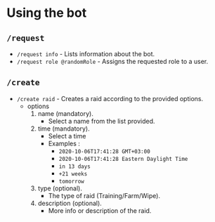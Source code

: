 # Using the bot


## `/request`

 * `/request info` - Lists information about the bot.
 * `/request role @randomRole` - Assigns the requested role to a user.


## `/create`

 * `/create raid` - Creates a raid according to the provided options.
    * options 
        1. name (mandatory).
           *  Select a name from the list provided.
        2. time (mandatory).
            * Select a time 
            * Examples : 
                * `2020-10-06T17:41:28 GMT+03:00`
                * `2020-10-06T17:41:28 Eastern Daylight Time`
                * `in 13 days`
                * `+21 weeks`
                * `tomorrow`
        3. type (optional).
            * The type of raid (Training/Farm/Wipe).
        4. description (optional).
            * More info or description of the raid.





